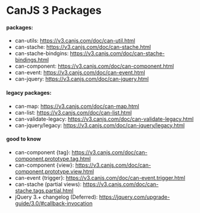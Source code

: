 # CanJS 3 Packages

#### packages:
- can-utils: https://v3.canjs.com/doc/can-util.html
- can-stache: https://v3.canjs.com/doc/can-stache.html
- can-stache-bindgins: https://v3.canjs.com/doc/can-stache-bindings.html
- can-component: https://v3.canjs.com/doc/can-component.html
- can-event: https://v3.canjs.com/doc/can-event.html
- can-jquery: https://v3.canjs.com/doc/can-jquery.html


#### legacy packages:
- can-map: https://v3.canjs.com/doc/can-map.html
- can-list: https://v3.canjs.com/doc/can-list.html
- can-validate-legacy: https://v3.canjs.com/doc/can-validate-legacy.html
- can-jquery/legacy: https://v3.canjs.com/doc/can-jquery/legacy.html


#### good to know
- can-component {tag}: https://v3.canjs.com/doc/can-component.prototype.tag.html
- can-component {view}: https://v3.canjs.com/doc/can-component.prototype.view.html
- can-event {trigger}: https://v3.canjs.com/doc/can-event.trigger.html
- can-stache (partial views): https://v3.canjs.com/doc/can-stache.tags.partial.html
- jQuery 3.+ changelog (Deferred): https://jquery.com/upgrade-guide/3.0/#callback-invocation

